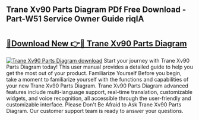 ## Trane Xv90 Parts Diagram PDf Free Download - Part-W51 Service Owner Guide riqIA

# <h2><a href="http://dfh5rh.blite.top/?on=Trane+Xv90+Parts+Diagram">🔗Download New 👉🔴 Trane Xv90 Parts Diagram</a></h2>

[![Trane Xv90 Parts Diagram download](https://i.imgur.com/lujVjoI.png)](http://dfh5rh.blite.top/?on=Trane+Xv90+Parts+Diagram)
Start your journey with Trane Xv90 Parts Diagram today! This user manual provides a detailed guide to help you get the most out of your product. Familiarize Yourself Before you begin, take a moment to familiarize yourself with the functions and capabilities of your new Trane Xv90 Parts Diagram. Trane Xv90 Parts Diagram advanced features include multi-language support, real-time translation, customizable widgets, and voice recognition, all accessible through the user-friendly and customizable interface. Please Don't Be Afraid to Ask Trane Xv90 Parts Diagram. Our customer support team is ready to answer your questions.
